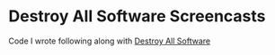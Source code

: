 # Destroy All Software Screencasts

Code I wrote following along with [Destroy All Software](https://www.destroyallsoftware.com/screencasts)